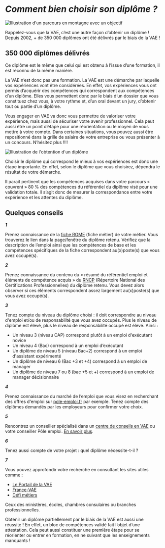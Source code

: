 # _Comment bien choisir son diplôme ?_

![Illustration d'un parcours en montagne avec un objectif](/images/illustration-choisir-son-diplome.jpg)

Rappelez-vous que la VAE, c’est une autre façon d’obtenir un diplôme ! <br/>Depuis 2002, + de 350&nbsp;000 diplômes ont été délivrés par le biais de la VAE !

## 350&nbsp;000 diplômes délivrés

Ce diplôme est le même que celui qui est obtenu à l’issue d’une formation, il est reconnu de la même manière.

La VAE n’est donc pas une formation. La VAE est une démarche par laquelle vos expériences vont être considérées. En effet, vos expériences vous ont permis d’acquérir des compétences qui correspondent  aux compétences d’un diplôme. Elles vous permettent donc par le biais d’un dossier  que vous constituez chez vous, à votre rythme et, d’un oral devant un jury, d’obtenir tout ou partie d’un diplôme.

Vous engager en VAE va donc vous permettre de valoriser votre expérience, mais aussi de sécuriser votre avenir professionnel. Cela peut aussi être un point d’étape pour une réorientation ou le moyen de vous mettre à votre compte. Dans certaines situations, vous pouvez aussi être repositionné dans la grille de salaire de votre entreprise ou vous présenter à un concours. N’hésitez plus !!!!

![Illustration de l'obtention d'un diplôme](/images/mon-diplome.jpg)

Choisir le diplôme qui correspond le mieux à vos expériences est donc une étape importante. En effet, selon le diplôme que vous choisirez, dépendra le résultat de votre démarche.

Il parait pertinent que les compétences acquises dans votre parcours  « couvrent » 80 % des compétences du référentiel du diplôme visé pour une validation totale. Il s’agit donc de mesurer la correspondance entre votre expérience et les attentes du diplôme.

## Quelques conseils

**_1_**

Prenez connaissance de la [fiche ROME](https://www.pole-emploi.fr/candidat/les-fiches-metiers-@/index.jspz?id=681) (fiche métier) de votre métier. Vous trouverez le lien dans la page/fenêtre du diplôme retenu. Vérifiez que la description de l’emploi  ainsi que les compétences de base et les compétences spécifiques de la fiche correspondent au(x)poste(s) que vous avez occupé(s).

**_2_**

Prenez connaissance du contenu du « résumé du référentiel emploi et éléments de compétence acquis » du [RNCP](https://www.francecompetences.fr/recherche_certificationprofessionnelle/) (Répertoire National des Certifications Professionnelles) du diplôme retenu. Vous devez alors observer si ces éléments correspondent assez largement au(x)poste(s) que vous avez occupé(s).

**_3_**

Tenez compte du niveau du diplôme choisi : il doit correspondre au niveau d'emploi et/ou de responsabilité que vous avez occupés. Plus le niveau de diplôme est élevé, plus le niveau de responsabilité occupé est élevé. Ainsi :

- Un niveau 3 (niveau CAP) correspond plutôt à un emploi d'exécutant novice
- Un niveau 4 (Bac) correspond à un emploi d’exécutant
- Un diplôme de niveau 5 (niveau Bac+2) correspond à un emploi d'assistant expérimenté
- Un diplôme de niveau 6 (Bac +3 et +4) correspond à un emploi de manager
- Un diplôme de niveau 7 ou 8 (bac +5 et +) correspond à un emploi de manager décisionnaire


**_4_**

Prenez connaissance du marché de l’emploi que vous visez en recherchant des offres d'emploi sur [pole-emploi.fr](https://pole-emploi.fr) par exemple. Tenez compte des diplômes demandés par les employeurs pour confirmer votre choix.

**_5_**

Rencontrez un conseiller spécialisé dans un [centre de conseils en VAE](http://www.vae.gouv.fr/?page=carte-prc) ou votre conseiller Pôle emploi. [En savoir plus](/point-relais-conseil-vae).

**_6_**

Tenez aussi compte de votre projet : quel diplôme nécessite-t-il ?

**_7_**

Vous pouvez approfondir votre recherche en consultant les sites utiles comme :

- [Le Portail de la VAE](http://www.vae.gouv.fr)
- [France-VAE](https://www.francevae.fr)
- [Défi métiers](https://www.defi-metiers.fr/dossiers/vae-mode-demploi)

Ceux des ministères, écoles, chambres consulaires ou branches professionnelles.

Obtenir un diplôme partiellement par le biais de la VAE est aussi une réussite ! En effet, un bloc de compétences validé fait l’objet d’une attestation. Cela peut aussi constituer une première étape pour se réorienter ou entrer en formation, en ne suivant que les enseignements manquants !
